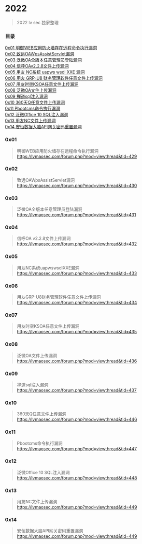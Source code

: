 # 2022
> 2022 lv sec 独家整理

### 目录

[0x01 明御WEB应用防火墙存在远程命令执行漏洞](#0x01)<br>
[0x02 致远OAWpsAssistServlet漏洞](#0x02)<br>
[0x03 泛微OA全版本任意管理员登陆漏洞](#0x03)<br>
[0x04 信呼OAv2.2.8文件上传漏洞](#0x04)<br>
[0x05 用友 NC系统 uapws wsdl XXE 漏洞](#0x05)<br>
[0x06 用友 GRP-U8 财务管理软件任意文件上传漏洞](#0x06)<br>
[0x07 用友时空KSOA任意文件上传漏洞](#0x07)<br>
[0x08 泛微OA文件上传漏洞](#0x08)<br>
[0x09 禅道sql注入漏洞](#0x09)<br>
[0x10 360天Q任意文件上传漏洞](#0x10)<br>
[0x11 Pbootcms命令执行漏洞](#0x10)<br>
[0x12 泛微Office 10 SQL注入漏洞 ](#0x10)<br>
[0x13 用友NC文件上传漏洞](#0x10)<br>
[0x14 安恒数据大脑API网关密码重置漏洞](#0x10)<br>

### 0x01 
> 明御WEB应用防火墙存在远程命令执行漏洞<br>
https://lvmaosec.com/forum.php?mod=viewthread&tid=429

### 0x02 
> 致远OAWpsAssistServlet漏洞<br>
https://lvmaosec.com/forum.php?mod=viewthread&tid=430

### 0x03 
> 泛微OA全版本任意管理员登陆漏洞<br>
https://lvmaosec.com/forum.php?mod=viewthread&tid=431


### 0x04 
> 信呼OA v2.2.8文件上传漏洞<br>
https://lvmaosec.com/forum.php?mod=viewthread&tid=432

### 0x05 
> 用友NC系统uapwswsdlXXE漏洞<br>
https://lvmaosec.com/forum.php?mod=viewthread&tid=433

### 0x06 
> 用友GRP-U8财务管理软件任意文件上传漏洞<br>
https://lvmaosec.com/forum.php?mod=viewthread&tid=434

### 0x07 
> 用友时空KSOA任意文件上传漏洞<br>
https://lvmaosec.com/forum.php?mod=viewthread&tid=435

### 0x08 
> 泛微OA文件上传漏洞<br>
https://lvmaosec.com/forum.php?mod=viewthread&tid=436

### 0x09
> 禅道sql注入漏洞<br>
https://lvmaosec.com/forum.php?mod=viewthread&tid=437

### 0x10
> 360天Q任意文件上传漏洞<br>
https://lvmaosec.com/forum.php?mod=viewthread&tid=446

### 0x11
> Pbootcms命令执行漏洞<br>
https://lvmaosec.com/forum.php?mod=viewthread&tid=447

### 0x12
> 泛微Office 10 SQL注入漏洞<br>
https://lvmaosec.com/forum.php?mod=viewthread&tid=448

### 0x13
> 用友NC文件上传漏洞<br>
https://lvmaosec.com/forum.php?mod=viewthread&tid=449

### 0x14
> 安恒数据大脑API网关密码重置漏洞<br>
https://lvmaosec.com/forum.php?mod=viewthread&tid=449
